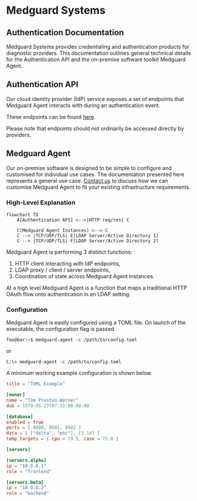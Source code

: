 # Medguard Systems

## Authentication Documentation
Medguard Systems provides credentialing and authentication products for
diagnostic providers.  This documentation outlines general technical
details for the Authentication API and the on-premise software
toolkit Medguard Agent.

## Authentication API
Our cloud identity provider (IdP) service exposes a set of endpoints
that Medguard Agent interacts with during an authentication event.

These endpoints can be found [here](https://www.google.com).

Please note that endpoints should not ordinarily be accessed directly
by providers.

## Medguard Agent
Our on-premise software is designed to be simple to configure and
customised for individual use cases. The documentation presented here
represents a general use case. [Contact
us](https://www.medguard.io/#contact-us-section) to discuss how we can
customise Medguard Agent to fit your existing infrastructure
requirements.


### High-Level Explanation

```mermaid
flowchart TD
    A[Authentication API] <-->|HTTP req/res| C

    C(Medguard Agent Instances) <--> C
    C --> |TCP/UDP/TLS| E[LDAP Server/Active Directory 1]
    C --> |TCP/UDP/TLS| F[LDAP Server/Active Directory 2]
```

Medguard Agent is performing 3 distinct functions:
1. HTTP client interacting with IdP endpoints,
2. LDAP proxy / client / server endpoints,
3. Coordination of state across Medguard Agent Instances.

At a high level Medguard Agent is a function that maps a traditional
HTTP OAuth flow onto authentication in an LDAP setting.


### Configuration

Medguard Agent is easily configured using a TOML file.
On launch of the executable, the configuration flag is passed.


```console
foo@bar:~$ medguard-agent -c /path/to/config.toml
```

or

```shell
C:\> medguard-agent -c /path/to/config.toml
```

A minimum working example configuration is shown below.

```toml
title = "TOML Example"

[owner]
name = "Tom Preston-Werner"
dob = 1979-05-27T07:32:00-08:00

[database]
enabled = true
ports = [ 8000, 8001, 8002 ]
data = [ ["delta", "phi"], [3.14] ]
temp_targets = { cpu = 79.5, case = 72.0 }

[servers]

[servers.alpha]
ip = "10.0.0.1"
role = "frontend"

[servers.beta]
ip = "10.0.0.2"
role = "backend"
```
